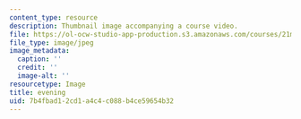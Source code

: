 ```yaml
---
content_type: resource
description: Thumbnail image accompanying a course video.
file: https://ol-ocw-studio-app-production.s3.amazonaws.com/courses/21m-342-composing-for-jazz-orchestra-fall-2008/7b4fbad12cd1a4c4c088b4ce59654b32_evening.jpg
file_type: image/jpeg
image_metadata:
  caption: ''
  credit: ''
  image-alt: ''
resourcetype: Image
title: evening
uid: 7b4fbad1-2cd1-a4c4-c088-b4ce59654b32
---
```

